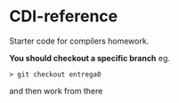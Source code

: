 # CDI-reference

Starter code for compilers homework.

**You should checkout a specific branch**
eg.
```
> git checkout entrega0
```
and then work from there
